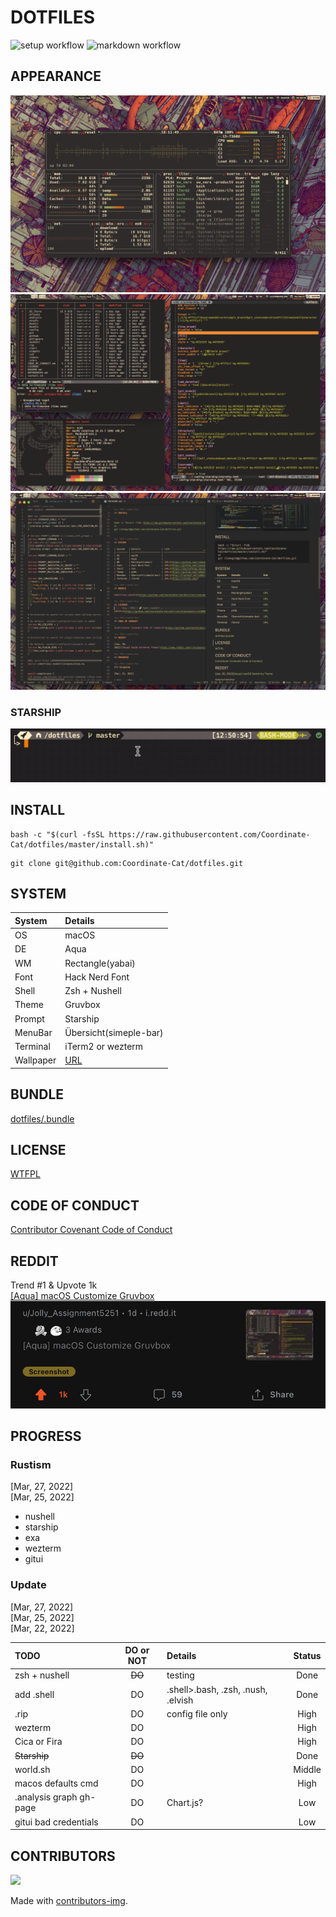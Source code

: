 # DOTFILES

![setup workflow](https://github.com/Coordinate-Cat/dotfiles/actions/workflows/.github/workflows/setup.yml/badge.svg)
![markdown workflow](https://github.com/Coordinate-Cat/dotfiles/actions/workflows/.github/workflows/markdown.yml/badge.svg)

## APPEARANCE

![dot1](.assets/dot1.png) ![dot2](.assets/dot2.png) ![dot3](.assets/dot3.png)

### STARSHIP

![sa](.assets/starship.gif)

## INSTALL

```
bash -c "$(curl -fsSL https://raw.githubusercontent.com/Coordinate-Cat/dotfiles/master/install.sh)"
```

```
git clone git@github.com:Coordinate-Cat/dotfiles.git
```

## SYSTEM

| System    | Details                                                                       |
| :-------- | :---------------------------------------------------------------------------- |
| OS        | macOS                                                                         |
| DE        | Aqua                                                                          |
| WM        | Rectangle(yabai)                                                              |
| Font      | Hack Nerd Font                                                                |
| Shell     | Zsh + Nushell                                                                 |
| Theme     | Gruvbox                                                                       |
| Prompt    | Starship                                                                      |
| MenuBar   | Übersicht(simeple-bar)                                                        |
| Terminal  | iTerm2 or wezterm                                                             |
| Wallpaper | [URL](https://github.com/FrenzyExists/wallpapers/blob/main/Gruv/platform.jpg) |

## BUNDLE

[dotfiles/.bundle](https://github.com/Coordinate-Cat/dotfiles/tree/master/.bundle)

## LICENSE

[WTFPL](https://github.com/Coordinate-Cat/dotfiles/blob/master/LICENSE)

## CODE OF CONDUCT

[Contributor Covenant Code of Conduct](https://github.com/Coordinate-Cat/dotfiles/blob/master/CODE_OF_CONDUCT.md)

## REDDIT

Trend #1 & Upvote 1k\
[[Aqua] macOS Customize Gruvbox](https://www.reddit.com/r/unixporn/comments/tpg3rs/aqua_macos_customize_gruvbox)
![reddit](.assets/reddit.jpg)

## PROGRESS

### Rustism

[Mar, 27, 2022]\
[Mar, 25, 2022]

- nushell
- starship
- exa
- wezterm
- gitui

### Update

[Mar, 27, 2022]\
[Mar, 25, 2022]\
[Mar, 22, 2022]

| TODO                    | DO or NOT | Details                            | Status |
|:------------------------|:---------:|:-----------------------------------|:------:|
| zsh + nushell           |  ~~DO~~   | testing                            |  Done  |
| add .shell              |    DO     | .shell>.bash, .zsh, .nush, .elvish |  Done  |
| .rip                    |    DO     | config file only                   |  High  |
| wezterm                 |    DO     |                                    |  High  |
| Cica or Fira            |    DO     |                                    |  High  |
| ~~Starship~~            |  ~~DO~~   |                                    |  Done  |
| world.sh                |    DO     |                                    | Middle |
| macos defaults cmd      |    DO     |                                    |  High  |
| .analysis graph gh-page |    DO     | Chart.js?                          |  Low   |
| gitui bad credentials   |    DO     |                                    |  Low   |

## CONTRIBUTORS

<a href="https://github.com/Coordinate-Cat/dotfiles/graphs/contributors">
  <img src="https://contributors-img.web.app/image?repo=Coordinate-Cat/dotfiles" />
</a>

Made with [contributors-img](https://contributors-img.web.app).
